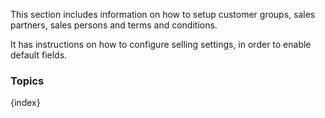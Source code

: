 This section includes information on how to setup customer groups, sales partners, sales persons and terms and conditions.

It has instructions on how to configure selling settings, in order to enable default fields.

### Topics

{index}
